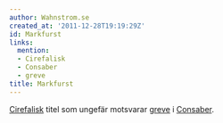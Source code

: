 ```yaml
---
author: Wahnstrom.se
created_at: '2011-12-28T19:19:29Z'
id: Markfurst
links:
  mention:
  - Cirefalisk
  - Consaber
  - greve
title: Markfurst
---
```


[Cirefalisk] titel som ungefär motsvarar [greve] i [Consaber].

  [Cirefalisk]: Cirefalisk
  [greve]: greve
  [Consaber]: Consaber